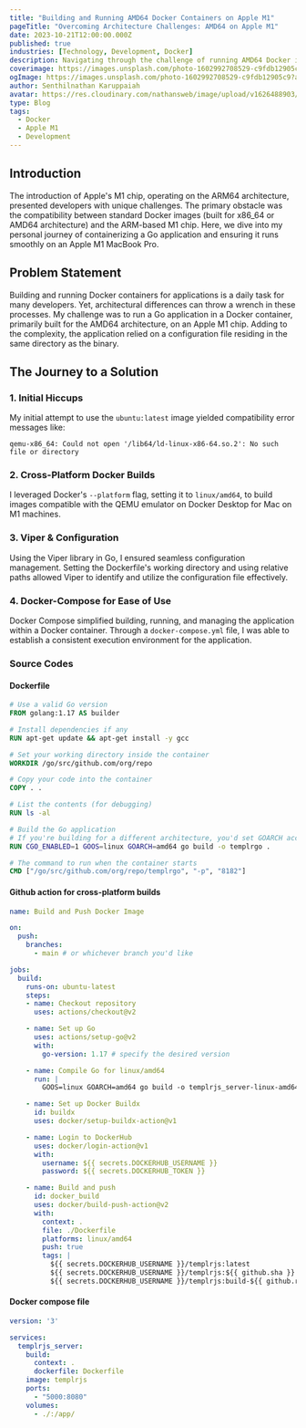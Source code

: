 ```yaml
---
title: "Building and Running AMD64 Docker Containers on Apple M1"
pageTitle: "Overcoming Architecture Challenges: AMD64 on Apple M1"
date: 2023-10-21T12:00:00.000Z
published: true
industries: [Technology, Development, Docker]
description: Navigating through the challenge of running AMD64 Docker images on the ARM-based Apple M1 chip, and finding a solution that ensures seamless development across different architectures.
coverimage: https://images.unsplash.com/photo-1602992708529-c9fdb12905c9?auto=format&fit=crop&q=80&w=3540&ixlib=rb-4.0.3&ixid=M3wxMjA3fDB8MHxwaG90by1wYWdlfHx8fGVufDB8fHx8fA%3D%3D
ogImage: https://images.unsplash.com/photo-1602992708529-c9fdb12905c9?auto=format&fit=crop&q=80&w=3540&ixlib=rb-4.0.3&ixid=M3wxMjA3fDB8MHxwaG90by1wYWdlfHx8fGVufDB8fHx8fA%3D%3D
author: Senthilnathan Karuppaiah
avatar: https://res.cloudinary.com/nathansweb/image/upload/v1626488903/profile/Senthil-profile-picture-01_al07i5.jpg
type: Blog
tags:
  - Docker
  - Apple M1
  - Development
---
```


## Introduction

The introduction of Apple's M1 chip, operating on the ARM64 architecture, presented developers with unique challenges. The primary obstacle was the compatibility between standard Docker images (built for x86_64 or AMD64 architecture) and the ARM-based M1 chip. Here, we dive into my personal journey of containerizing a Go application and ensuring it runs smoothly on an Apple M1 MacBook Pro.


## Problem Statement

Building and running Docker containers for applications is a daily task for many developers. Yet, architectural differences can throw a wrench in these processes. My challenge was to run a Go application in a Docker container, primarily built for the AMD64 architecture, on an Apple M1 chip. Adding to the complexity, the application relied on a configuration file residing in the same directory as the binary.



## The Journey to a Solution

### 1. Initial Hiccups

My initial attempt to use the `ubuntu:latest` image yielded compatibility error messages like:

```
qemu-x86_64: Could not open '/lib64/ld-linux-x86-64.so.2': No such file or directory
```

### 2. Cross-Platform Docker Builds

I leveraged Docker's `--platform` flag, setting it to `linux/amd64`, to build images compatible with the QEMU emulator on Docker Desktop for Mac on M1 machines.

### 3. Viper & Configuration

Using the Viper library in Go, I ensured seamless configuration management. Setting the Dockerfile's working directory and using relative paths allowed Viper to identify and utilize the configuration file effectively.

### 4. Docker-Compose for Ease of Use

Docker Compose simplified building, running, and managing the application within a Docker container. Through a `docker-compose.yml` file, I was able to establish a consistent execution environment for the application.

### Source Codes

#### Dockerfile

```dockerfile
# Use a valid Go version
FROM golang:1.17 AS builder

# Install dependencies if any
RUN apt-get update && apt-get install -y gcc

# Set your working directory inside the container
WORKDIR /go/src/github.com/org/repo

# Copy your code into the container
COPY . .

# List the contents (for debugging)
RUN ls -al

# Build the Go application
# If you're building for a different architecture, you'd set GOARCH accordingly.
RUN CGO_ENABLED=1 GOOS=linux GOARCH=amd64 go build -o templrgo .

# The command to run when the container starts
CMD ["/go/src/github.com/org/repo/templrgo", "-p", "8182"]
```

#### Github action for cross-platform builds

```yaml
name: Build and Push Docker Image

on:
  push:
    branches:
      - main # or whichever branch you'd like

jobs:
  build:
    runs-on: ubuntu-latest
    steps:
    - name: Checkout repository
      uses: actions/checkout@v2

    - name: Set up Go
      uses: actions/setup-go@v2
      with:
        go-version: 1.17 # specify the desired version

    - name: Compile Go for linux/amd64
      run: |
        GOOS=linux GOARCH=amd64 go build -o templrjs_server-linux-amd64

    - name: Set up Docker Buildx
      id: buildx
      uses: docker/setup-buildx-action@v1

    - name: Login to DockerHub
      uses: docker/login-action@v1 
      with:
        username: ${{ secrets.DOCKERHUB_USERNAME }}
        password: ${{ secrets.DOCKERHUB_TOKEN }}

    - name: Build and push
      id: docker_build
      uses: docker/build-push-action@v2
      with:
        context: .
        file: ./Dockerfile
        platforms: linux/amd64
        push: true
        tags: |
          ${{ secrets.DOCKERHUB_USERNAME }}/templrjs:latest
          ${{ secrets.DOCKERHUB_USERNAME }}/templrjs:${{ github.sha }}
          ${{ secrets.DOCKERHUB_USERNAME }}/templrjs:build-${{ github.run_id }}
```

#### Docker compose file

```yaml
version: '3'

services:
  templrjs_server:
    build:
      context: .
      dockerfile: Dockerfile
    image: templrjs
    ports:
      - "5000:8080"
    volumes:
      - ./:/app/
```
